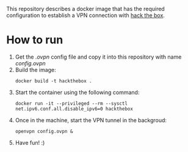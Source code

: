 This repository describes a docker image that has the required configuration to establish a VPN connection with <a href="https://www.hackthebox.eu/" target="_blank">hack the box</a>.

# How to run

1. Get the *.ovpn* config file and copy it into this repository with name *config.ovpn*
2. Build the image:
    ```
    docker build -t hackthebox .
    ```
3. Start the container using the following command:
    ```
    docker run -it --privileged --rm --sysctl net.ipv6.conf.all.disable_ipv6=0 hackthebox
    ```
4. Once in the machine, start the VPN tunnel in the backgroud:
    ```
    openvpn config.ovpn &
    ```
5. Have fun! :)